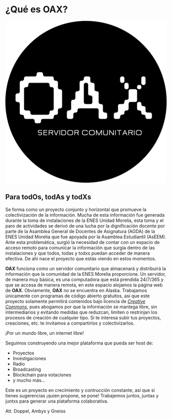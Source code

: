 # ¿Qué es OAX?

![logo](logo.png)

## Para todOs, todAs y todXs

Se forma como un proyecto conjunto y horizontal que promueve la colectivización de la información. Mucha de esta información
fue generada durante la toma de instalaciones de la ENES Unidad Morelia, esta toma y el paro de actividades se derivó de una 
lucha por la dignificación docente por parte de la Asamblea General de Docentes de Asignatura (AGDA) de la ENES Unidad Morelia 
que fue apoyada por la Asamblea Estudiantil (AsEEM). Ante esta problemática, surgió la necesidad de contar con un espacio 
de acceso remoto para comunicar la información que surgía dentro de las instalaciones y que todos, todas y todxs 
puedan acceder de manera efectiva. De ahí nace el proyecto que estás viendo en estos momentos.

**OAX** funciona como un servidor comunitario que almacenará y distribuirá la información que la comunidad de la ENES Morelia proporcione.
Un servidor, de manera muy básica, es una computadora que está prendida 24/7/365 y que se accesa de manera remota, en este espacio
alojamos la página web de **OAX**. Obviamente, **OAX** no se encuentra en Alaska.
Trabajamos únicamente con programas de código abierto gratuitos, así que este proyecto solamente permitirá contenidos bajo
licencia de [*Creative Commons*](https://creativecommons.org/), pues abogamos por que la información se mantega libre, sin intermediarios y 
evitando medidas que reduzcan, limiten o restrinjan los procesos de creación de cualquier tipo. Si te interesa subir tus proyectos, 
creaciones, etc. te invitamos a compartirlos y colectivizarlos.

¡Por un mundo libre, un internet libre!

Seguimos construyendo una mejor plataforma que pueda ser host de:
- Proyectos
- Investigaciones 
- Radio
- Broadcasting
- Blockchain para votaciones
- y mucho más...

Este es un proyecto en crecimiento y contrucción constante, así que si tienes sugerencias ¡quien propone, se pone!
Trabajemos juntos, juntas y juntxs para generar una plataforma colaborativa.

Att. Doppel, Ambys y Gneiss

